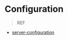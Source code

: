 # Configuration

> REF

- [server-configuration](https://dev.mysql.com/doc/refman/5.6/en/server-configuration.html)